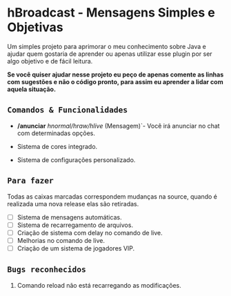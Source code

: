 # hBroadcast - Mensagens Simples e Objetivas

Um simples projeto para aprimorar o meu conhecimento sobre Java e ajudar quem gostaria de aprender ou apenas utilizar esse plugin por ser algo objetivo e de fácil leitura.

**Se você quiser ajudar nesse projeto eu peço de apenas comente as linhas com sugestões e não o código pronto, para assim eu aprender a lidar com aquela situação.**

## `Comandos & Funcionalidades`

- **/anunciar** *hnormal/hraw/hlive* (Mensagem)`- Você irá anunciar no chat com determinadas opções.

- Sistema de cores integrado.
- Sistema de configurações personalizado.

## `Para fazer`
Todas as caixas marcadas correspondem mudanças na source, quando é realizada uma nova release elas são retiradas.

- [ ] Sistema de mensagens automáticas.
- [ ] Sistema de recarregamento de arquivos.
- [ ] Criação de sistema com delay no comando de live.
- [ ] Melhorias no comando de live.
- [ ] Criação de um sistema de jogadores VIP.

## `Bugs reconhecidos`

1. Comando reload não está recarregando as modificações.




